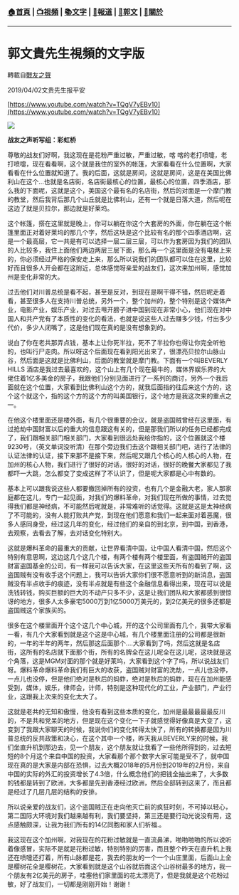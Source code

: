###  [:house:首頁](https://github.com/ourhimalayas/home) | [:tv:視頻](https://github.com/ourhimalayas/videos) | [:books:文字](https://github.com/ourhimalayas/txt) | [:newspaper:報道](https://github.com/ourhimalayas/news) | [:eagle:郭文](https://github.com/ourhimalayas/guomedia) | [:pray:關於](https://github.com/ourhimalayas/home/tree/master/about)
---
# 郭文貴先生視頻的文字版
轉載自[戰友之聲](http://littleantvoice.blogspot.com)

2019/04/02文贵先生报平安
  

[https://www.youtube.com/watch?v=TQgV7yEBv10](https://www.youtube.com/watch?v=TQgV7yEBv10)<u><span style="color: #0000ee; font-family: &quot;微软雅黑&quot;,sans-serif; font-size: 12pt; margin: 0px;"></span></u>
  


  

[![](https://3.bp.blogspot.com/-qRhEhJ6Oflk/XKRdZIk5ZXI/AAAAAAAABfo/ELMaGP-sViYYzkn46YIzf7d7qqfvatDTQCLcBGAs/s400/111.PNG)](https://3.bp.blogspot.com/-qRhEhJ6Oflk/XKRdZIk5ZXI/AAAAAAAABfo/ELMaGP-sViYYzkn46YIzf7d7qqfvatDTQCLcBGAs/s1600/111.PNG)



**战友之声听写组：彩虹桥**
  

尊敬的战友们好啊，我这现在是花粉严重过敏，严重过敏，喀 喀的老打喷嚏，老打喷嚏，现在看看啊，这个就是我住的室外的帐篷，大家看看在什么位置啊，大家看看在什么位置就知道了。我的后面，这就是房间，这就是房间，这是在美国比佛利山在这个…也就是名店街，名店街最核心的位置，最核心的位置，四季酒店，那么我的下面呢，这就是这个，美国这个最有名的名店街，然后的对面是一个摩门教的教堂，然后我背后那几个山丘就是比佛利山，还有一个就是日落大道，然后呢在这边了就是贝拉尔，那边就是好莱坞。
  

这个帐篷，搭在这里就是晚上，你可以躺在你这个大套房的外面，你在躺在这个帐篷里面正对着好莱坞的那几个字，然后这块是这个比较有名的那个四季酒店啊，这是一个最高层，它一共是有可以选择一层二层三层，可以作为套房因为我们的团队的人比较多，我住上面他们两边两层三层下面，那么再一个这里面是没有电梯上来的，你必须经过严格的保安走上来，那么所以说我们的团队都可以住在这里，比较好而且很多人开会都在这附近，总体感觉呀亲爱的战友们，这次来加州啊，感觉加州是变化非常的大。
  

过去他们对川普总统是看不起，甚至是反对，到现在是啊干得不错，然后呢走着看，甚至很多人在支持川普总统，另外一个，整个加州的，整个特别是这个媒体产业，电影产业，娱乐产业，对过去甩开膀子进中国到现在非常小心，他们现在对中国人和共产党有了本质性的变化的看法，也就是说这些人过去赚多少钱，付出多少代价，多少人闭嘴了，这是他们现在真的是没有想象到的。
  

说白了你在老共那弄点钱，基本上让你死半拉，死不了半拉你也得让你完全听他的，也叫行尸走肉。所以呀这个后面现在看到阳光出来了，很漂亮贝拉尔山脉山谷，然后面是这就是比佛利山，后面的教堂就是摩门教。下面有一个叫BEVERLY HILLS 酒店是我过去最喜欢的，这个山上有几个现在最牛的，媒体界娱乐界的大佬住着1亿多美金的房子，我跟他们分别见面进行了一系列的商讨，另外一个我后面就在这个位置，大家看到比佛利山这个方的，就我后面指的往后来这个方的，这个这个就这个，指的这个方的这个方的叫美国银行，这个地方是我这次来的重点之一。
  

在他这个楼里面还是楼外面，有几个很重要的会议，就是盗国贼曾经在这里面，有过抢劫中国财富以后的重大的信息跟这有关的，但是那我们所以的任务已经都完成了，我们跟相关部门相关部门，大家看到很远处我给你指的，这个位置就这个楼9230号，（英文单词没听清）在那个旁边我们去这个跟相关部门吧，进行了法律的认证法律的认证，接下来那不是接下来，然后呢又跟几个核心的人核心的人物，在加州的核心人物，我们进行了很好的对话，很好的对话，很好的晚餐大家都见了我都吓一大跳，怎么都变了变成这样了不认识了，但是呢大家都是心中有数的。
  

基本上可以跟我说这些人都要撤回掉所有的投资，也有几个是金融大老，家人那家庭都在这儿，专门一起见面，对我们的爆料革命，对我们现在所做的事情，过去觉得我们都是神经病，不可能然后呢就是，非常难听的话觉得。这就是这是太神经病了不可能的，没有人能打败共产党，到现在他们愿意和我们一起来面对着恶魔，很多人感同身受，经过这几年的变化，经过他们的亲自的到北京，到中国，到香港，去观察，去看去了解，去对话变化特别大。
  

这就是爆料革命的最重大的贡献，让世界看清中国，让中国人看清中国，然后这个特别有意思啊，这边这几个这几个楼，有两个楼有两个楼里面，有盗国贼开的盗国财富盗国基金的公司，有一样我可以告诉大家，在这里这些天所有的看到了啊，这盗国贼有没有收手这个问题上，我可以告诉大家你们很不愿意听到的新消息，盗国贼没有半点收手的痕迹，没有半点就是有些这个金融信息看得出来，现在可以说是洗钱转钱，购买巨额的巨大的不动产只多不少，这是让我们团队和大家都感到很惊讶的地方，很多人太多豪宅5000万到1亿5000万美元的，到2亿美元的很多还都是盗国贼这个家族买的。
  

很多在这个楼里面开个这个这几个中心城，开的这个公司里面有几个，我带大家看一看，有几个大家看到就是这个这是中心城，有几个楼里面注册的公司都是很新的，一年的半年的两年，然后那这后面那个….大家看到了吗，然后这就是名店街，这所有的名店就下面那个街，所有的名牌全在这儿呢全在这儿呢，这块就是这个角落，这是MGM对面的那个就是好莱坞，大家看到这个字了吗，所以说战友们呀。爆料革命爆料革命我们有巨大的收获，盗国贼对财富的洗劫，一点儿也没停，一点儿也没停，但是他们绝对是秋后的蚂蚱，绝对是秋后的蚂蚱，现在在加州能感受到，媒体，娱乐，律师会，计师，特别是这种现代化的工业，产业部门，产业行业，这跟我上次来的变化太大了。
  

这就是老共的无知和傲慢，他没有看到这些本质的变化，加州是最最最最最反川的，不是共和党呆的地方，但是现在这个变化一下子就感觉得好像真是大变了，这变到了我跟大家聊天的时候，我说你们的变化转得太快了，所有的转换都是因为川普总统的反共政策和决心，在这个其中一个楼，昨天我从BEVERLY来的时候，我们坐直升机到那边去，见一个朋友，这个朋友就让我看了一些他所得到的，过去短短的8个月这个来自中国的投资，大家看那个那个数字大家可能是受不了，就中国现在真的是大家是内部在恐惧，过去大概2018年的5月份到2019年的2月份，来自中国的实际的外汇的投资增长了4.3倍，什么概念他们的把钱全抽出来了，大多数的钱都是转到了欧洲，大多都是先到香港经过欧洲，然后全部转到这来了，而且都是经过了几层几层的结构的安排。
  

所以说亲爱的战友们，这个盗国贼正在走向他灭亡前的疯狂时刻，不可掉以轻心，第二国际大环境对我们越来越有利，我们要坚持，第三还是要行动光说没有用，这点感触颇深，让我为我们所有的14亿同胞和家人们祈福.。
  

我这现在这个加州啊，对我现在的花粉过敏就是一直流鼻涕，啪啪啪啪的所以说听着像感冒，实际不是就是花粉过敏，特别特别的厉害，而且整个昨天在直升机上我还在喷嚏还打着，所有山脉都是花，我去的朋友的一个一个山庄里面，后面山上全是樱树花全是樱树花，大家看到就是这个山谷就后面这个山谷树最多的地方，我一个朋友有2亿美元的房子，哇塞他们家里面的花太漂亮了，但是我就是这个花粉过敏，好了战友们，一切都是刚刚开始！谢谢！
<u></u><sub></sub><sup></sup><strike></strike>